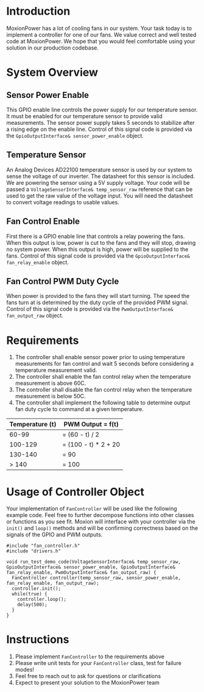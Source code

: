 # Introduction
MoxionPower has a lot of cooling fans in our system. Your task today is to implement a controller for one of our fans. We value correct and well tested code at MoxionPower. We hope that you would feel comfortable using your solution in our production codebase.

# System Overview
## Sensor Power Enable
This GPIO enable line controls the power supply for our temperature sensor. It must be enabled for our temperature sensor to provide valid measurements. The sensor power supply takes 5 seconds to stabilize after a rising edge on the enable line. Control of this signal code is provided via the `GpioOutputInterface& sensor_power_enable` object.

## Temperature Sensor
An Analog Devices AD22100 temperature sensor is used by our system to sense the voltage of our inverter. The datasheet for this sensor is included. We are powering the sensor using a 5V supply voltage. Your code will be passed a `VoltageSensorInterface& temp_sensor_raw` reference that can be used to get the raw value of the voltage input. You will need the datasheet to convert voltage readings to usable values.

## Fan Control Enable
First there is a GPIO enable line that controls a relay powering the fans. When this output is low, power is cut to the fans and they will stop, drawing no system power. When this output is high, power will be supplied to the fans. Control of this signal code is provided via the `GpioOutputInterface& fan_relay_enable` object.

## Fan Control PWM Duty Cycle
When power is provided to the fans they will start turning. The speed the fans turn at is determined by the duty cycle of the provided PWM signal. Control of this signal code is provided via the `PwmOutputInterface& fan_output_raw` object.

# Requirements
1. The controller shall enable sensor power prior to using temperature measurements for fan control and wait 5 seconds before considering a temperature measurement valid.
2. The controller shall enable the fan control relay when the temperature measurement is above 60C.
3. The controller shall disable the fan control relay when the temperature measurement is below 50C.
4. The controller shall implement the following table to determine output fan duty cycle to command at a given temperature.

| Temperature (t) | PWM Output = f(t)        |
|-----------------|----------------------|
| 60-99           | = (60 - t) / 2       |
| 100-129         | = (100 - t) * 2 + 20 |
| 130-140         | = 90                 |
| > 140           | = 100                |


# Usage of Controller Object
Your implementation of `FanController` will be used like the following example code. Feel free to further decompose functions into other classes or functions as you see fit. Moxion will interface with your controller via the `init()` and `loop()` methods and will be confirming correctness based on the signals of the GPIO and PWM outputs.

```
#include "fan_controller.h"
#include "drivers.h"

void run_test_demo_code(VoltageSensorInterface& temp_sensor_raw, GpioOutputInterface& sensor_power_enable, GpioOutputInterface& fan_relay_enable, PwmOutputInterface& fan_output_raw) {
  FanController controller(temp_sensor_raw, sensor_power_enable, fan_relay_enable, fan_output_raw);
  controller.init();
  while(true) {
    controller.loop();
    delay(500);
  }
}
```

# Instructions
1. Please implement `FanController` to the requirements above
2. Please write unit tests for your `FanController` class, test for failure modes!
3. Feel free to reach out to ask for questions or clarifications
4. Expect to present your solution to the MoxionPower team
